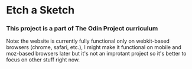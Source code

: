 ﻿# Etch a Sketch
### This project is a part of The Odin Project curriculum  

Note: the website is currently fully functional only on webkit-based browsers (chrome, safari, etc.), I might make it functional on mobile and moz-based browsers later but it's not an improtant project so it's better to focus on other stuff right now.

